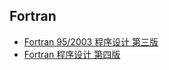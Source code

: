 ## Fortran
- [Fortran 95/2003 程序设计 第三版](Fortran程序设计第三版/README.md)
- [Fortran 程序设计 第四版](Fortran程序设计第四版/README.md)